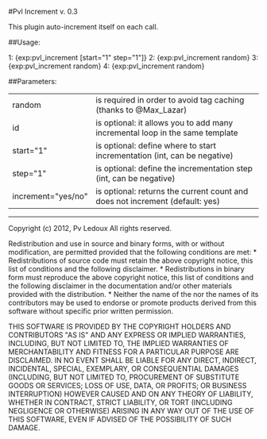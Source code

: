 #Pvl Increment v. 0.3

This plugin auto-increment itself on each call.

##Usage:

  1: {exp:pvl_increment [start="1" step="1"]}
  2: {exp:pvl_increment random}
  3: {exp:pvl_increment random}
  4: {exp:pvl_increment random}

##Parameters:

<table>
  <tr>
    <td>random</td>
    <td>is required in order to avoid tag caching (thanks to @Max_Lazar)</td>
  </tr>
  <tr>
    <td>id</td>
    <td>is optional: it allows you to add many incremental loop in the same template</td>
  </tr>
  <tr>
    <td>start="1"</td>
    <td>is optional: define where to start incrementation (int, can be negative)</td>
  </tr>
  <tr>
    <td>step="1"</td>
    <td>is optional: define the incrementation step (int, can be negative)</td>
  </tr>
  <tr>
    <td>increment="yes/no"</td>
    <td>is optional: returns the current count and does not increment (default: yes)</td>
  </tr>
</table>


------------------------------------------------------
Copyright (c) 2012, Pv Ledoux
All rights reserved.

Redistribution and use in source and binary forms, with or without
modification, are permitted provided that the following conditions are met:
    * Redistributions of source code must retain the above copyright
      notice, this list of conditions and the following disclaimer.
    * Redistributions in binary form must reproduce the above copyright
      notice, this list of conditions and the following disclaimer in the
      documentation and/or other materials provided with the distribution.
    * Neither the name of the <organization> nor the
      names of its contributors may be used to endorse or promote products
      derived from this software without specific prior written permission.

THIS SOFTWARE IS PROVIDED BY THE COPYRIGHT HOLDERS AND CONTRIBUTORS "AS IS" AND
ANY EXPRESS OR IMPLIED WARRANTIES, INCLUDING, BUT NOT LIMITED TO, THE IMPLIED
WARRANTIES OF MERCHANTABILITY AND FITNESS FOR A PARTICULAR PURPOSE ARE
DISCLAIMED. IN NO EVENT SHALL <COPYRIGHT HOLDER> BE LIABLE FOR ANY
DIRECT, INDIRECT, INCIDENTAL, SPECIAL, EXEMPLARY, OR CONSEQUENTIAL DAMAGES
(INCLUDING, BUT NOT LIMITED TO, PROCUREMENT OF SUBSTITUTE GOODS OR SERVICES;
LOSS OF USE, DATA, OR PROFITS; OR BUSINESS INTERRUPTION) HOWEVER CAUSED AND
ON ANY THEORY OF LIABILITY, WHETHER IN CONTRACT, STRICT LIABILITY, OR TORT
(INCLUDING NEGLIGENCE OR OTHERWISE) ARISING IN ANY WAY OUT OF THE USE OF THIS
SOFTWARE, EVEN IF ADVISED OF THE POSSIBILITY OF SUCH DAMAGE.